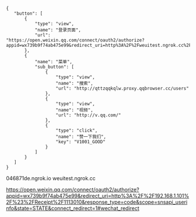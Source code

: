  ```
{
    "button": [
        {
            "type": "view", 
            "name": "登录页面", 
            "url": "https://open.weixin.qq.com/connect/oauth2/authorize?appid=wx739b9f74ab475e99&redirect_uri=http%3A%2F%2Fweuitest.ngrok.cc%2F%23%2Fhome%2FReceiptView&response_type=code&scope=snsapi_userinfo&state=STATE&connect_redirect=1#wechat_redirect"
        }, 
        {
            "name": "菜单", 
            "sub_button": [
                {
                    "type": "view", 
                    "name": "搜索", 
                    "url": "http://qttzqqkqlw.proxy.qqbrowser.cc/users"
                }, 
                {
                    "type": "view", 
                    "name": "视频", 
                    "url": "http://v.qq.com/"
                }, 
                {
                    "type": "click", 
                    "name": "赞一下我们", 
                    "key": "V1001_GOOD"
                }
            ]
        }
    ]
}
 ```
046871de.ngrok.io
weuitest.ngrok.cc

https://open.weixin.qq.com/connect/oauth2/authorize?appid=wx739b9f74ab475e99&redirect_uri=http%3A%2F%2F192.168.1.101%2F%23%2FReceipt%2F1113010&response_type=code&scope=snsapi_userinfo&state=STATE&connect_redirect=1#wechat_redirect